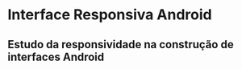 # Interface Responsiva Android
<h2>Estudo da responsividade na construção de interfaces Android </h2>
